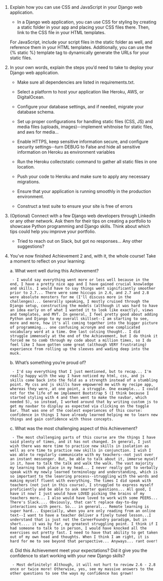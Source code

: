 1. Explain how you can use CSS and JavaScript in your Django web application.
   
    - In a Django web application, you can use CSS for styling by creating a static folder in your app and placing your CSS files there. Then, link to the CSS file in your HTML templates.

    For JavaScript, include your script files in the static folder as well, and reference them in your HTML templates. Additionally, you can use the {% static %} template tag to dynamically generate the URLs for your static files.

        






2. In your own words, explain the steps you’d need to take to deploy your Django web application.

    - Make sure all dependencies are listed in requirements.txt.

    - Select a platform to host your application like Heroku, AWS, or DigitalOcean.

    - Configure your database settings, and if needed, migrate your database schema.

    - Set up proper configurations for handling static files (CSS, JS) and media files (uploads, images)--implement whitnoise for static files, and aws for media...

    - Enable HTTPS, keep sensitive information secure, and configure security settings--turn DEBUG to False and hide all sensitive information on Heroku as environment variables

    - Run the Heroku collectstatic command to gather all static files in one location.

    - Push your code to Heroku and make sure to apply any necessary migrations.

    - Ensure that your application is running smoothly in the production environment.

    - Construct a test suite to ensure your site is free of errors
   
3. (Optional) Connect with a few Django web developers through LinkedIn or any other network. Ask them for their tips on creating a portfolio to showcase Python programming and Django skills. Think about which tips could help you improve your portfolio.

    - Tried to reach out on Slack, but got no responses... Any other suggestions?
   
4. You’ve now finished Achievement 2 and, with it, the whole course! Take a moment to reflect on your learning:

    a. What went well during this Achievement?

        - I would say everything went more or less well because in the end, I have a pretty nice app and I have gained crucial knowledge and skills. I would have to say things went significantly smoother prior to 2.7... There were some hiccups in 2.6, and 2.7 and 2.8 were absolute monsters for me (I'll discuss more in the challenges)... Generally speaking, I mostly cruised through the Django setup, constructing the models (although it was hard to have an idea early on of what I wanted it to look like exactly), views and templates, and MVT. In general, I feel pretty good about adding Python and Django to my overall skillset--I am starting to see, more and more, how it's all coming together into the bigger picture of programming... one confusing acronym and one complicated vocabulary word at a time. One last colsing thought.. I did struggle immensely at the end of the Achievement, but I do think it forced me to comb through my code about a million times, so I do feel like I have gotten some great (although VERY frustrating) experience from rolling up the sleeves and wading deep into the muck.

    b. What’s something you’re proud of?

        - I'd say everything that I just mentioned, but to recap... I'm really happy with the way I have noticed my html, css, and js skills come back into the fold as a strength instead of a stumbling point. My css and js skills have empowered me with my recipe app, whereas they were, at one point, a struggle. One example... I could not for the life of me implement Bootstrap 5 (I think because I started styling with 4 and then went to make the navbar, which needed 5), so instead, I worked around that by writing custom js to get my navbar to display as expected via clicking on the toggle bar. That was one of the coolest experiences of this course: confidence in things I have already learned helping me to learn new things and gain confidence with those concepts.  

    c. What was the most challenging aspect of this Achievement?

        - The most challenging parts of this course are the things I have said plenty of times, and it has not changed. In general, I just wish there was more time to practice new skills in isolation as well as ore time to practice new skills in conjunction. I wish I was able to regularly communicate with my teachers--not just over an instant messenger. But, be able to talk about it, immerse myself in it, have to talk the talk and walk the walk. The vast majority my learning took place in my head... I never really got to verbally speak with my newly learned terminology and understanding, which is so important to the leanring process--struggling with the words and making myself fluent with everything. The times I did speak with teachers (not just in this course), I struggled to express myself proficiently and be able to ask smarter questions... All good, I have it now! I just would have LOVED picking the brains of my teachers more... I also would have loved to work with some PEERS... There's Slack.... Obviously, that can't replace day-to-day interactions with peers. So... in general... Remote learning is super hard... Especially, when you are only reading from an online text--I want to have a teacher deliver a finely tuned lesson...I understand that is just not the CareerFoundry paradigm, but in short.... it was by far, my greatest struggling point. I think if I had someone to talk to in person, I would have knocked all the exercises out pretty fast. I need to have that ability to get taken out of my own head and thoughts. When I think I am right, it is hard for me to see beyond that perspective... Anyways... rant over!



    d. Did this Achievement meet your expectations? Did it give you the confidence to start working with your new Django skills?

        - Most definitely! Although, it will not hurt to review 2.6 - 2.8 once or twice more! Otherwise, yes, see my massive answers to the other questions to see the ways my confidence has grown!
